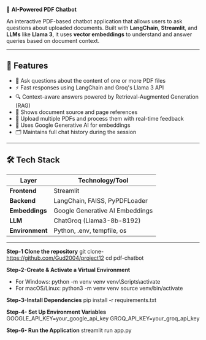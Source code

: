 📄  **AI-Powered PDF Chatbot**

An interactive PDF-based chatbot application that allows users
to ask questions about uploaded documents. Built with **LangChain**, 
**Streamlit**, and **LLMs** like **Llama 3**, it uses **vector embeddings**
to understand and answer queries based on document context.

---

## 🚀 Features

- 🧠 Ask questions about the content of one or more PDF files
- ⚡ Fast responses using LangChain and Groq's Llama 3 API
- 🔍 Context-aware answers powered by Retrieval-Augmented Generation (RAG)
- 🧾 Shows document source and page references
- 📂 Upload multiple PDFs and process them with real-time feedback
- 🧠 Uses Google Generative AI for embeddings
- 🗂️ Maintains full chat history during the session

---

## 🛠️ Tech Stack

| Layer         | Technology/Tool                     |
|---------------|-------------------------------------|
| **Frontend**  | Streamlit                           |
| **Backend**   | LangChain, FAISS, PyPDFLoader       |
| **Embeddings**| Google Generative AI Embeddings     |
| **LLM**       | ChatGroq (Llama3-8b-8192)           |
| **Environment** | Python, .env, tempfile, os        |

---

**Step-1 Clone the repository**
 git clone- https://github.com/Gud2004/project12
 cd pdf-chatbot

**Step-2-Create & Activate a Virtual Environment**
- For Windows:
      python -m venv venv
      venv\Scripts\activate
- For macOS/Linux:
      python3 -m venv venv
      source venv/bin/activate

**Step-3-Install Dependencies**
 pip install -r requirements.txt

**Step-4-  Set Up Environment Variables**
   GOOGLE_API_KEY=your_google_api_key
   GROQ_API_KEY=your_groq_api_key
   
**Step-6- Run the Application**
   streamlit run app.py
  




